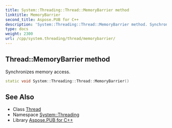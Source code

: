 ```yaml
---
title: System::Threading::Thread::MemoryBarrier method
linktitle: MemoryBarrier
second_title: Aspose.PUB for C++
description: 'System::Threading::Thread::MemoryBarrier method. Synchronizes memory access in C++.'
type: docs
weight: 2300
url: /cpp/system.threading/thread/memorybarrier/
---
```

## Thread::MemoryBarrier method


Synchronizes memory access.

```cpp
static void System::Threading::Thread::MemoryBarrier()
```

## See Also

* Class [Thread](../)
* Namespace [System::Threading](../../)
* Library [Aspose.PUB for C++](../../../)
